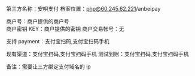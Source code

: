 第三方名称：安唄支付
档案位置：php@60.245.62.221/anbeipay

商户号：商户提供的商户号  
商户密钥 KEY：商户提供的密钥
商户交易帐号：无

支持 payment：支付宝扫码,支付宝扫码手机

现有渠道：支付宝扫码,支付宝扫码手机
测试到账：支付宝扫码,支付宝扫码手机

备注：需要让三方绑定支付域名的 ip
